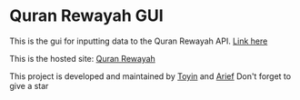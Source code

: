 # Quran Rewayah GUI

This is the gui for inputting data to the Quran Rewayah API. [Link here](https://github.com/saifuddien/quran_rewayah)

This is the hosted site: [Quran Rewayah](https://quran-rewayah.vercel.app) 

This project is developed and maintained by [Toyin](https://github.com/Toyin5) and [Arief](https://github.com/saifuddien)
Don't forget to give a star
